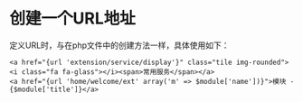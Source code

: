 # 创建一个URL地址
定义URL时，与在php文件中的创建方法一样，具体使用如下：
```
<a href="{url 'extension/service/display'}" class="tile img-rounded"><i class="fa fa-glass"></i><span>常用服务</span></a>
<a href="{url 'home/welcome/ext' array('m' => $module['name'])}">模块 - {$module['title']}</a>

```
